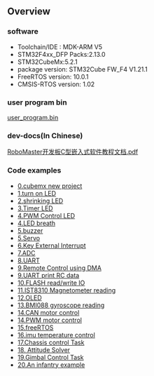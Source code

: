 ﻿## Overview
### software 
 - Toolchain/IDE : MDK-ARM V5
 - STM32F4xx_DFP Packs:2.13.0
 - STM32CubeMx:5.2.1
 - package version: STM32Cube FW_F4 V1.21.1
 - FreeRTOS version: 10.0.1
 - CMSIS-RTOS version: 1.02
 
### user program bin
[user_program.bin](0.new_cubemx_program/user_program.bin)

### dev-docs(In Chinese)
[RoboMaster开发板C型嵌入式软件教程文档.pdf](RoboMaster开发板C型嵌入式软件教程文档.pdf)
### Code examples
* [0.cubemx new project](0.new_cubemx_program)
* [1.turn on LED](1.light_led)
* [2.shrinking LED](2.flash_light)
* [3.Timer LED](3.tim_light)
* [4.PWM Control LED](4.PWM_light)
* [4.LED breath](4.homework_flow_led)
* [5.buzzer](5.buzzer)
* [5.Servo](5.servo_motor)
* [6.Key External Interrupt](6.key_exit)
* [7.ADC](7.ADC_24V_power)
* [8.UART](8.USART_receive_and_send)
* [9.Remote Control using DMA](9.remote_control_dma)
* [9.UART print RC data](9.remote_control_printf_pc)
* [10.FLASH read/write IO](10.flash_read_and_write)
* [11.IST8310 Magnetometer reading](11.ist8310)
* [12.OLED](11.ist8310)
* [13.BMI088 gyroscope reading](13.spi_bmi088)
* [14.CAN motor control](14.CAN)
* [14.PWM motor control](14.PWM_SNAIL)
* [15.freeRTOS](15.freeRTOS_LED)
* [16.imu temperature control](16.imu_temperature_control_task)
* [17.Chassis control Task](17.chassis_task)
* [18. Attitude Solver](18.ins_task)
* [19.Gimbal Control Task](19.gimbal_task)
* [20.An infantry example](20.standard_robot)
